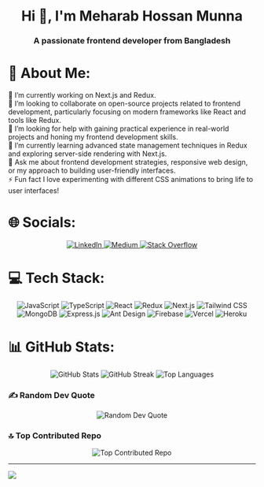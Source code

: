 <h1 align="center">Hi 👋, I'm Meharab Hossan Munna</h1>
<h3 align="center">A passionate frontend developer from Bangladesh</h3>


# 💫 About Me:
🔭 I’m currently working on Next.js and Redux.<br>👯 I’m looking to collaborate on open-source projects related to frontend development, particularly focusing on modern frameworks like React and tools like Redux.<br>🤝 I’m looking for help with gaining practical experience in real-world projects and honing my frontend development skills.<br>🌱 I’m currently learning advanced state management techniques in Redux and exploring server-side rendering with Next.js.<br>💬 Ask me about frontend development strategies, responsive web design, or my approach to building user-friendly interfaces.<br>⚡ Fun fact I love experimenting with different CSS animations to bring life to user interfaces!


# 🌐 Socials:
<div align="center"> <a href="https://www.linkedin.com/in/mehrabhossain1" target="_blank"> <img src="https://img.shields.io/badge/LinkedIn-%230077B5.svg?style=for-the-badge&logo=linkedin&logoColor=white" alt="LinkedIn"> </a> <a href="https://medium.com/@mehrabmunna" target="_blank"> <img src="https://img.shields.io/badge/Medium-12100E.svg?style=for-the-badge&logo=medium&logoColor=white" alt="Medium"> </a> <a href="https://stackoverflow.com/users/21112903" target="_blank"> <img src="https://img.shields.io/badge/-StackOverflow-FE7A16?style=for-the-badge&logo=stack-overflow&logoColor=white" alt="Stack Overflow"> </a> </div>

# 💻 Tech Stack:
<div align="center"> <img src="https://img.shields.io/badge/javascript-%23323330.svg?style=for-the-badge&logo=javascript&logoColor=%23F7DF1E" alt="JavaScript" /> <img src="https://img.shields.io/badge/typescript-%23007ACC.svg?style=for-the-badge&logo=typescript&logoColor=white" alt="TypeScript" /> <img src="https://img.shields.io/badge/react-%2320232a.svg?style=for-the-badge&logo=react&logoColor=%2361DAFB" alt="React" /> <img src="https://img.shields.io/badge/redux-%23593d88.svg?style=for-the-badge&logo=redux&logoColor=white" alt="Redux" /> <img src="https://img.shields.io/badge/next.js-black?style=for-the-badge&logo=next.js&logoColor=white" alt="Next.js" /> <img src="https://img.shields.io/badge/tailwindcss-%2338B2AC.svg?style=for-the-badge&logo=tailwind-css&logoColor=white" alt="Tailwind CSS" /> <img src="https://img.shields.io/badge/mongodb-%234ea94b.svg?style=for-the-badge&logo=mongodb&logoColor=white" alt="MongoDB" /> <img src="https://img.shields.io/badge/express.js-%23404d59.svg?style=for-the-badge&logo=express&logoColor=%2361DAFB" alt="Express.js" /> <img src="https://img.shields.io/badge/ant_design-%230170FE.svg?style=for-the-badge&logo=ant-design&logoColor=white" alt="Ant Design" /> <img src="https://img.shields.io/badge/firebase-%23039BE5.svg?style=for-the-badge&logo=firebase&logoColor=white" alt="Firebase" /> <img src="https://img.shields.io/badge/vercel-%23000000.svg?style=for-the-badge&logo=vercel&logoColor=white" alt="Vercel" /> <img src="https://img.shields.io/badge/heroku-%23430098.svg?style=for-the-badge&logo=heroku&logoColor=white" alt="Heroku" /> </div>

# 📊 GitHub Stats:
<div align="center"> <img src="https://github-readme-stats.vercel.app/api?username=mehrabhossain1&theme=radical&hide_border=true&include_all_commits=false&count_private=false" alt="GitHub Stats" /> <img src="https://github-readme-streak-stats.herokuapp.com/?user=mehrabhossain1&theme=radical&hide_border=true" alt="GitHub Streak" /> <img src="https://github-readme-stats.vercel.app/api/top-langs/?username=mehrabhossain1&theme=radical&hide_border=true&include_all_commits=false&count_private=false&layout=compact" alt="Top Languages" /> </div>

### ✍️ Random Dev Quote
<div align="center"> <img src="https://quotes-github-readme.vercel.app/api?type=horizontal&theme=radical" alt="Random Dev Quote" /> </div>

### 🔝 Top Contributed Repo
<div align="center"> <img src="https://github-contributor-stats.vercel.app/api?username=mehrabhossain1&limit=5&theme=radical&combine_all_yearly_contributions=true" alt="Top Contributed Repo" /> </div>

---
[![](https://visitcount.itsvg.in/api?id=mehrabhossain1&icon=0&color=0)](https://visitcount.itsvg.in)

<!-- Proudly created with GPRM ( https://gprm.itsvg.in ) -->
